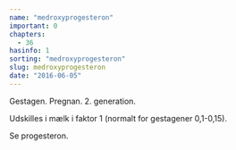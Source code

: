 ```yaml
---
name: "medroxyprogesteron"
important: 0
chapters:  
  - 36
hasinfo: 1
sorting: "medroxyprogesteron"
slug: medroxyprogesteron
date: "2016-06-05"
---
```


Gestagen. Pregnan. 2. generation.

Udskilles i mælk i faktor 1 (normalt for gestagener 0,1-0,15).

Se progesteron.
